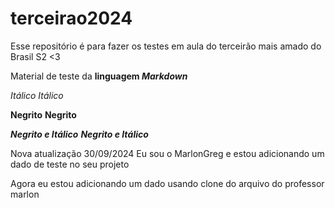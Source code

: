 # terceirao2024
Esse repositório é para fazer os testes em aula do terceirão mais amado do Brasil S2 &lt;3

Material de teste da **linguagem *Markdown***

*Itálico*
_Itálico_

**Negrito**
__Negrito__

***Negrito e Itálico***
___Negrito e Itálico___

Nova atualização 30/09/2024
Eu sou o MarlonGreg e estou adicionando um dado de teste no seu projeto

Agora eu estou adicionando um dado usando clone do arquivo do professor marlon